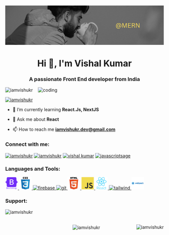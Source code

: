 ![logo](https://raw.githubusercontent.com/iamvishukr/iamvishukr/refs/heads/main/Github%20banner.png)

<h1 align="center">Hi 👋, I'm Vishal Kumar</h1>
<h3 align="center">A passionate Front End developer from India</h3>

<img align="right" alt="coding" width="400" src="https://camo.githubusercontent.com/cae12fddd9d6982901d82580bdf321d81fb299141098ca1c2d4891870827bf17/68747470733a2f2f6d69726f2e6d656469756d2e636f6d2f6d61782f313336302f302a37513379765349765f7430696f4a2d5a2e676966">

<p align="left"> <img src="https://komarev.com/ghpvc/?username=iamvishukr&label=Profile%20views&color=0e75b6&style=flat" alt="iamvishukr" /> </p>

<p align="left"> <a href="https://twitter.com/iamvishukr" target="blank"><img src="https://img.shields.io/twitter/follow/iamvishukr?logo=twitter&style=for-the-badge" alt="iamvishukr" /></a> </p>

- 🌱 I’m currently learning **React.Js, NextJS**

- 💬 Ask me about **React**

- 📫 How to reach me **iamvishukr.dev@gmail.com**

<h3 align="left">Connect with me:</h3>
<p align="left">
<a href="https://codepen.io/iamvishukr" target="blank"><img align="center" src="https://raw.githubusercontent.com/rahuldkjain/github-profile-readme-generator/master/src/images/icons/Social/codepen.svg" alt="iamvishukr" height="30" width="40" /></a>
<a href="https://twitter.com/iamvishukr" target="blank"><img align="center" src="https://raw.githubusercontent.com/rahuldkjain/github-profile-readme-generator/master/src/images/icons/Social/twitter.svg" alt="iamvishukr" height="30" width="40" /></a>
<a href="https://linkedin.com/in/vishal kumar" target="blank"><img align="center" src="https://raw.githubusercontent.com/rahuldkjain/github-profile-readme-generator/master/src/images/icons/Social/linked-in-alt.svg" alt="vishal kumar" height="30" width="40" /></a>
<a href="https://www.youtube.com/c/javascriptsage" target="blank"><img align="center" src="https://raw.githubusercontent.com/rahuldkjain/github-profile-readme-generator/master/src/images/icons/Social/youtube.svg" alt="javascriptsage" height="30" width="40" /></a>
</p>

<h3 align="left">Languages and Tools:</h3>
<p align="left"> <a href="https://getbootstrap.com" target="_blank" rel="noreferrer"> <img src="https://raw.githubusercontent.com/devicons/devicon/master/icons/bootstrap/bootstrap-plain-wordmark.svg" alt="bootstrap" width="40" height="40"/> </a> <a href="https://www.w3schools.com/css/" target="_blank" rel="noreferrer"> <img src="https://raw.githubusercontent.com/devicons/devicon/master/icons/css3/css3-original-wordmark.svg" alt="css3" width="40" height="40"/> </a> <a href="https://firebase.google.com/" target="_blank" rel="noreferrer"> <img src="https://www.vectorlogo.zone/logos/firebase/firebase-icon.svg" alt="firebase" width="40" height="40"/> </a> <a href="https://git-scm.com/" target="_blank" rel="noreferrer"> <img src="https://www.vectorlogo.zone/logos/git-scm/git-scm-icon.svg" alt="git" width="40" height="40"/> </a> <a href="https://www.w3.org/html/" target="_blank" rel="noreferrer"> <img src="https://raw.githubusercontent.com/devicons/devicon/master/icons/html5/html5-original-wordmark.svg" alt="html5" width="40" height="40"/> </a> <a href="https://developer.mozilla.org/en-US/docs/Web/JavaScript" target="_blank" rel="noreferrer"> <img src="https://raw.githubusercontent.com/devicons/devicon/master/icons/javascript/javascript-original.svg" alt="javascript" width="40" height="40"/> </a>  <a href="https://reactjs.org/" target="_blank" rel="noreferrer"> <img src="https://raw.githubusercontent.com/devicons/devicon/master/icons/react/react-original-wordmark.svg" alt="react" width="40" height="40"/> </a> <a href="https://tailwindcss.com/" target="_blank" rel="noreferrer"> <img src="https://www.vectorlogo.zone/logos/tailwindcss/tailwindcss-icon.svg" alt="tailwind" width="40" height="40"/> </a> <a href="https://webpack.js.org" target="_blank" rel="noreferrer"> <img src="https://raw.githubusercontent.com/devicons/devicon/d00d0969292a6569d45b06d3f350f463a0107b0d/icons/webpack/webpack-original-wordmark.svg" alt="webpack" width="40" height="40"/> </a> </p>

<h3 align="left">Support:</h3>
<p><a href="https://www.buymeacoffee.com/iamvishukr"> <img align="left" src="https://cdn.buymeacoffee.com/buttons/v2/default-yellow.png" height="50" width="210" alt="iamvishukr" /></a></p><br><br>

<p><img align="right" src="https://github-readme-stats.vercel.app/api/top-langs?username=iamvishukr&show_icons=true&locale=en&layout=compact" alt="iamvishukr" /></p>

<p>&nbsp;<img align="center" src="https://github-readme-stats.vercel.app/api?username=iamvishukr&show_icons=true&locale=en" alt="iamvishukr" /></p>

